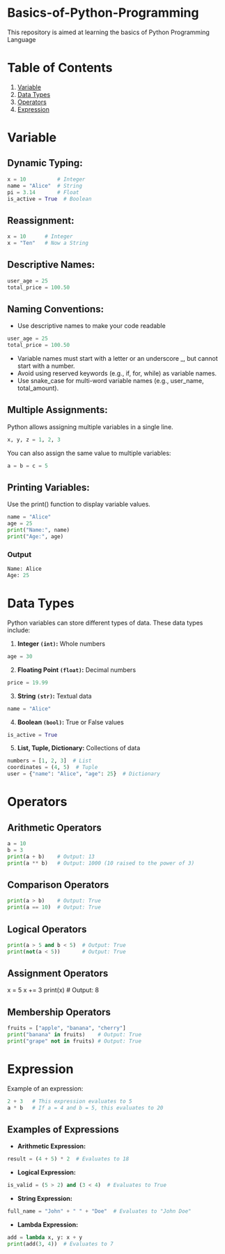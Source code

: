# Basics-of-Python-Programming
This repository is aimed at learning the basics of Python Programming Language


# Table of Contents
1. [Variable](#variable)
2. [Data Types](#data-types)
3. [Operators](#operators)
4. [Expression](#Expression)



# Variable

## Dynamic Typing:
```Python
x = 10          # Integer
name = "Alice"  # String
pi = 3.14       # Float
is_active = True  # Boolean
```

## Reassignment:
```Python
x = 10      # Integer
x = "Ten"   # Now a String
```

## Descriptive Names:
```Python
user_age = 25
total_price = 100.50
```

## Naming Conventions:
- Use descriptive names to make your code readable
```Python
user_age = 25
total_price = 100.50
```
- Variable names must start with a letter or an underscore _, but cannot start with a number.
- Avoid using reserved keywords (e.g., if, for, while) as variable names.
- Use snake_case for multi-word variable names (e.g., user_name, total_amount).

## Multiple Assignments:
Python allows assigning multiple variables in a single line.
```Python
x, y, z = 1, 2, 3
```

You can also assign the same value to multiple variables:
```Python
a = b = c = 5
```

## Printing Variables:
Use the print() function to display variable values.

```Python
name = "Alice"
age = 25
print("Name:", name)
print("Age:", age)
```

### Output

```Python
Name: Alice  
Age: 25
```

# Data Types
Python variables can store different types of data. These data types include:
1. **Integer `(int)`:** Whole numbers
```Python
age = 30
```

2. **Floating Point `(float)`:** Decimal numbers
```Python
price = 19.99
```

3. **String `(str)`:** Textual data
```Python
name = "Alice"
```

4. **Boolean `(bool)`:** True or False values
```Python
is_active = True
```

5. **List, Tuple, Dictionary:** Collections of data
```Python
numbers = [1, 2, 3]  # List
coordinates = (4, 5)  # Tuple
user = {"name": "Alice", "age": 25}  # Dictionary
```

# Operators

## Arithmetic Operators
```Python
a = 10
b = 3
print(a + b)    # Output: 13
print(a ** b)   # Output: 1000 (10 raised to the power of 3)
```

## Comparison Operators
```Python
print(a > b)    # Output: True
print(a == 10)  # Output: True
```

## Logical Operators
```Python
print(a > 5 and b < 5)  # Output: True
print(not(a < 5))       # Output: True
```

## Assignment Operators
x = 5
x += 3
print(x)        # Output: 8

## Membership Operators
```Python
fruits = ["apple", "banana", "cherry"]
print("banana" in fruits)    # Output: True
print("grape" not in fruits) # Output: True
```

# Expression
Example of an expression:
```Python
2 + 3   # This expression evaluates to 5
a * b   # If a = 4 and b = 5, this evaluates to 20
```

## Examples of Expressions

- **Arithmetic Expression:**
```Python
result = (4 + 5) * 2  # Evaluates to 18
```

- **Logical Expression:**
```Python
is_valid = (5 > 2) and (3 < 4)  # Evaluates to True
```

- **String Expression:**
```Python
full_name = "John" + " " + "Doe"  # Evaluates to "John Doe"
```

- **Lambda Expression:**
```Python
add = lambda x, y: x + y
print(add(3, 4))  # Evaluates to 7
```
